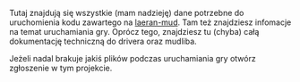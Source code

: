 Tutaj znajdują się wszystkie (mam nadzieję) dane potrzebne do uruchomienia
kodu zawartego na [laeran-mud](https://github.com/thindil/laeran-mud). Tam
też znajdziesz infomacje na temat uruchamiania gry.
Oprócz tego, znajdziesz tu (chyba) całą dokumentację techniczną do drivera 
oraz mudliba.

Jeżeli nadal brakuje jakiś plików podczas uruchamiania gry otwórz zgłoszenie
w tym projekcie.
